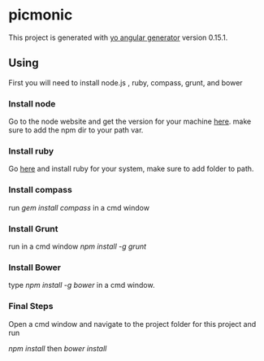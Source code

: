 # picmonic

This project is generated with [yo angular generator](https://github.com/yeoman/generator-angular)
version 0.15.1.

## Using

First  you will need to install node.js , ruby, compass, grunt, and bower


### Install node

Go to the node website and get the version for your machine [here](https://nodejs.org/en/download/). make sure to add the npm dir to your path var.




### Install ruby
Go [here](https://www.ruby-lang.org/en/documentation/installation/) and install ruby for your system, make sure to add folder to path.



### Install compass

run *gem install compass* in a cmd window


### Install Grunt

run in a cmd window *npm install -g grunt*

### Install Bower

type *npm install -g bower* in a cmd window.


### Final Steps

Open a cmd window and navigate to the project folder for this project and run

*npm install* 
then 
*bower install*

